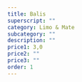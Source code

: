 ```yaml
---
title: Balis
superscript: ""
category: Limo & Mate
subcategory: ""
description: ""
price1: 3,0
price2: ""
price3: ""
order: 1
---
```


